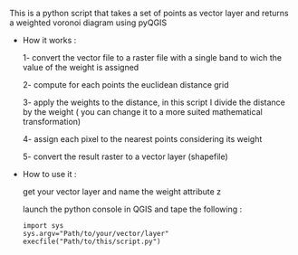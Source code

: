 This is a python script that takes a set of points as vector layer
and returns a weighted voronoi diagram using pyQGIS

* How it works :
  
  1- convert the vector file to a raster file with a single band to wich the value of the weight is assigned
  
  2- compute for each points the euclidean distance grid
  
  3- apply the weights to the distance, in this script I divide the distance by the weight ( you can change it to a more suited mathematical transformation)
  
  4- assign each pixel to the nearest points considering its weight
  
  5- convert the result raster to a vector layer (shapefile)
  
* How to use it :

  get your vector layer and name the weight attribute z
  
  launch the python console in QGIS and tape the following :
  
      import sys
      sys.argv="Path/to/your/vector/layer"
      execfile("Path/to/this/script.py")
    
